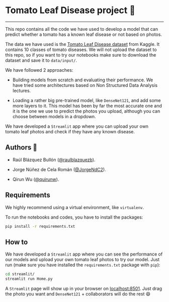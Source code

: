 # Tomato Leaf Disease project 🍅

---

This repo contains all the code we have used to develop a model that can predict whether a tomato has a known leaf disease or not based on photos.

The data we have used is the [Tomato Leaf Disease dataset](https://www.kaggle.com/datasets/kaustubhb999/tomatoleaf) from Kaggle. It contains 10 classes of tomato diseases. We will not upload the dataset to this repo, so if you want to try our notebooks make sure to download the dataset and save it to `data/input/`.

We have followed 2 approaches:

* Building models from scratch and evaluating their performance. We have tried some architectures based on Non Structured Data Analysis lectures.

* Loading a rather big pre-trained model, like `DenseNet121`, and add some more layers to it. This model has been by far the most accurate one and it is the one we use to predict the photos you upload, although you can choose between models in a dropdown.

We have developed a `Streamlit` app where you can upload your own tomato leaf photos and check if they have any known disease.

## Authors 📧

* Raúl Blázquez Bullón ([@raulblazquezb](https://github.com/raulblazquezb)).

* Jorge Núñez de Cela Román ([@JorgeNdC2](https://github.com/JorgeNdC2)).

* Qirun Wu ([@quirunw](https://github.com/qirunw)).

## Requirements

We highly recommend using a virtual environment, like `virtualenv`.

To run the notebooks and codes, you have to install the packages:

```bash
pip install -r requirements.txt
```

## How to

We have developed a `Streamlit` app where you can see the performance of our models and upload your own tomato leaf photos to try our model. Just run (make sure you have installed the `requirements.txt` package with `pip`):

```bash
cd streamlit/
streamlit run Home.py
```

A `Streamlit` page will show up in your browser on [localhost:8501](localhost:8501). Just drag the photo you want and `DenseNet121` + collaborators will do the rest 😄
